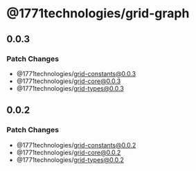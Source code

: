 # @1771technologies/grid-graph

## 0.0.3

### Patch Changes

- @1771technologies/grid-constants@0.0.3
- @1771technologies/grid-core@0.0.3
- @1771technologies/grid-types@0.0.3

## 0.0.2

### Patch Changes

- @1771technologies/grid-constants@0.0.2
- @1771technologies/grid-core@0.0.2
- @1771technologies/grid-types@0.0.2
